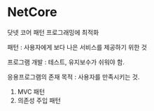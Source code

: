 # NetCore

닷넷 코어
패턴 프로그래밍에 최적화

패턴 : 사용자에게 보다 나은 서비스를 제공하기 위한 것

프로그램 개발 : 테스트, 유지보수가 쉬워야 함.

응용프로그램의 존재 목적 : 사용자를 만족시키는 것.

1. MVC 패턴
2. 의존성 주입 패턴
